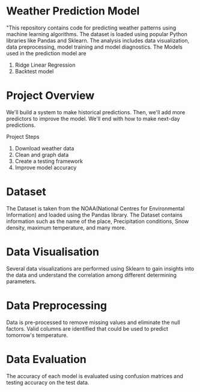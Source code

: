# Weather Prediction Model

"This repository contains code for predicting weather patterns using machine learning algorithms. The dataset is loaded using popular Python libraries like Pandas and Sklearn. The analysis includes data visualization, data preprocessing, model training and model diagnostics. 
The Models used in the prediction model are 
1. Ridge Linear Regression
2. Backtest model

# Project Overview
We'll build a system to make historical predictions. Then, we'll add more predictors to improve the model. We'll end with how to make next-day predictions.

Project Steps

1. Download weather data
2. Clean and graph data
3. Create a testing framework
4. Improve model accuracy

# Dataset 
The Dataset is taken from the NOAA(National Centres for Environmental Information) and loaded using the Pandas library. The Dataset contains information such as the name of the place, Precipitation conditions, Snow density, maximum temperature, and many more.

# Data Visualisation 
Several data visualizations are performed using Sklearn to gain insights into the data and understand the correlation among different determining parameters.

# Data Preprocessing 
Data is pre-processed to remove missing values and eliminate the null factors. Valid columns are identified that could be used to predict tomorrow's temperature. 

# Data Evaluation
The accuracy of each model is evaluated using confusion matrices and testing accuracy on the test data.


